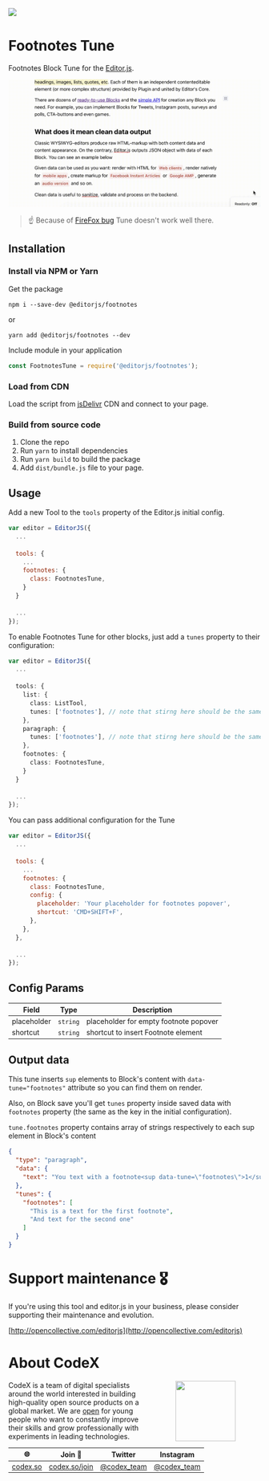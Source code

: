 ![](https://badgen.net/badge/Editor.js/v2.0/blue)

# Footnotes Tune
Footnotes Block Tune for the [Editor.js](https://editorjs.io).

![](assets/example.gif)

> ☝️ Because of [FireFox bug](https://bugzilla.mozilla.org/show_bug.cgi?id=1665167) Tune doesn't work well there.

## Installation

### Install via NPM or Yarn

Get the package

```shell
npm i --save-dev @editorjs/footnotes
```
or
```shell
yarn add @editorjs/footnotes --dev
```

Include module in your application

```javascript
const FootnotesTune = require('@editorjs/footnotes');
```

### Load from CDN
Load the script from [jsDelivr](https://www.jsdelivr.com/package/npm/@editorjs/footnotes) CDN and connect to your page.

<script src="https://cdn.jsdelivr.net/npm/@editorjs/footnotes@latest"></script>

### Build from source code
1. Clone the repo
2. Run `yarn` to install dependencies
3. Run `yarn build` to build the package
4. Add `dist/bundle.js` file to your page.

## Usage
Add a new Tool to the `tools` property of the Editor.js initial config.

```javascript
var editor = EditorJS({
  ...
  
  tools: {
    ...
    footnotes: {
      class: FootnotesTune,
    }
  }
  
  ...
});
```

To enable Footnotes Tune for other blocks, just add a `tunes` property to their configuration:

```typescript
var editor = EditorJS({
  ...
  
  tools: {
    list: {
      class: ListTool,
      tunes: ['footnotes'], // note that stirng here should be the same as tools object key for Tune  
    },
    paragraph: {
      tunes: ['footnotes'], // note that stirng here should be the same as tools object key for Tune  
    },
    footnotes: {
      class: FootnotesTune,
    }
  }
  
  ...
});
```

You can pass additional configuration for the Tune

```javascript
var editor = EditorJS({
  ...
  
  tools: {
    ...
    footnotes: {
      class: FootnotesTune,
      config: {
        placeholder: 'Your placeholder for footnotes popover',
        shortcut: 'CMD+SHIFT+F',
      },
    },
  },
  
  ...
});
```

## Config Params

| Field              | Type     | Description                              |
| ------------------ | -------- | ---------------------------------------- |
| placeholder        | `string` | placeholder for empty footnote popover   |
| shortcut           | `string` | shortcut to insert Footnote element      |

## Output data

This tune inserts `sup` elements to Block's content with `data-tune="footnotes"` attribute so you can find them on render.

Also, on Block save you'll get `tunes` property inside saved data with `footnotes` property (the same as the key in the initial configuration).

`tune.footnotes` property contains array of strings respectively to each sup element in Block's content

```json
{
  "type": "paragraph",
  "data": {
    "text": "You text with a footnote<sup data-tune=\"footnotes\">1</sup>. And another footnote<sup data-tune=\"footnotes\">2</sup>"
  },
  "tunes": {
    "footnotes": [
      "This is a text for the first footnote",
      "And text for the second one"
    ]
  }
}
```

# Support maintenance 🎖

If you're using this tool and editor.js in your business, please consider supporting their maintenance and evolution.

[http://opencollective.com/editorjs](http://opencollective.com/editorjs)

# About CodeX

<img align="right" width="120" height="120" src="https://codex.so/public/app/img/codex-logo.svg" hspace="50">

CodeX is a team of digital specialists around the world interested in building high-quality open source products on a global market. We are [open](https://codex.so/join) for young people who want to constantly improve their skills and grow professionally with experiments in leading technologies.

| 🌐 | Join  👋  | Twitter | Instagram |
| -- | -- | -- | -- |
| [codex.so](https://codex.so) | [codex.so/join](https://codex.so/join) |[@codex_team](http://twitter.com/codex_team) | [@codex_team](http://instagram.com/codex_team) |
